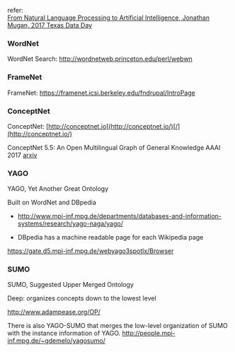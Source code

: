 refer:<br>[From Natural Language Processing to Artificial Intelligence, Jonathan Mugan, 2017 Texas Data Day](https://mp.weixin.qq.com/s/L3hTKTKP92WBu8tyFawKQQ)

### WordNet

WordNet Search: http://wordnetweb.princeton.edu/perl/webwn



### FrameNet

FrameNet: https://framenet.icsi.berkeley.edu/fndrupal/IntroPage



### ConceptNet

ConceptNet: [http://conceptnet.io](http://conceptnet.io/)[/](http://conceptnet.io/) 

ConceptNet 5.5: An Open Multilingual Graph of General Knowledge AAAI 2017 [arxiv](https://arxiv.org/abs/1612.03975)

### YAGO

YAGO, Yet Another Great Ontology

Built on WordNet and DBpedia

+ http://www.mpi-inf.mpg.de/departments/databases-and-information-systems/research/yago-naga/yago/

+ DBpedia has a machine readable page for each Wikipedia page

https://gate.d5.mpi-inf.mpg.de/webyago3spotlx/Browser



### SUMO

SUMO, Suggested Upper Merged Ontology

Deep: organizes concepts down to the lowest level

http://www.adampease.org/OP/

There is also YAGO-SUMO that merges the low-level
organization of SUMO with the instance information of YAGO. http://people.mpi-inf.mpg.de/~gdemelo/yagosumo/













